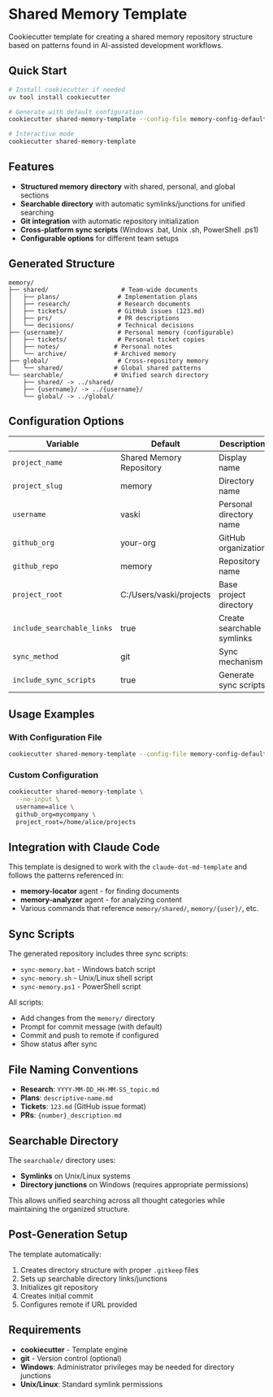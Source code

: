 # Shared Memory Template

Cookiecutter template for creating a shared memory repository structure based on patterns found in AI-assisted development workflows.

## Quick Start

```bash
# Install cookiecutter if needed
uv tool install cookiecutter

# Generate with default configuration
cookiecutter shared-memory-template --config-file memory-config-default.yaml

# Interactive mode
cookiecutter shared-memory-template
```

## Features

- **Structured memory directory** with shared, personal, and global sections
- **Searchable directory** with automatic symlinks/junctions for unified searching
- **Git integration** with automatic repository initialization
- **Cross-platform sync scripts** (Windows .bat, Unix .sh, PowerShell .ps1)
- **Configurable options** for different team setups

## Generated Structure

```
memory/
├── shared/                    # Team-wide documents
│   ├── plans/                # Implementation plans
│   ├── research/             # Research documents  
│   ├── tickets/              # GitHub issues (123.md)
│   ├── prs/                  # PR descriptions
│   └── decisions/            # Technical decisions
├── {username}/               # Personal memory (configurable)
│   ├── tickets/              # Personal ticket copies
│   ├── notes/               # Personal notes
│   └── archive/             # Archived memory
├── global/                   # Cross-repository memory
│   └── shared/              # Global shared patterns
└── searchable/              # Unified search directory
    ├── shared/ -> ../shared/
    ├── {username}/ -> ../{username}/
    └── global/ -> ../global/
```

## Configuration Options

| Variable | Default | Description |
|----------|---------|-------------|
| `project_name` | Shared Memory Repository | Display name |
| `project_slug` | memory | Directory name |
| `username` | vaski | Personal directory name |
| `github_org` | your-org | GitHub organization |
| `github_repo` | memory | Repository name |
| `project_root` | C:/Users/vaski/projects | Base project directory |
| `include_searchable_links` | true | Create searchable symlinks |
| `sync_method` | git | Sync mechanism |
| `include_sync_scripts` | true | Generate sync scripts |

## Usage Examples

### With Configuration File
```bash
cookiecutter shared-memory-template --config-file memory-config-default.yaml --output-dir ~/projects
```

### Custom Configuration
```bash
cookiecutter shared-memory-template \
  --no-input \
  username=alice \
  github_org=mycompany \
  project_root=/home/alice/projects
```

## Integration with Claude Code

This template is designed to work with the `claude-dot-md-template` and follows the patterns referenced in:

- **memory-locator** agent - for finding documents
- **memory-analyzer** agent - for analyzing content  
- Various commands that reference `memory/shared/`, `memory/{user}/`, etc.

## Sync Scripts

The generated repository includes three sync scripts:

- `sync-memory.bat` - Windows batch script
- `sync-memory.sh` - Unix/Linux shell script  
- `sync-memory.ps1` - PowerShell script

All scripts:
- Add changes from the `memory/` directory
- Prompt for commit message (with default)
- Commit and push to remote if configured
- Show status after sync

## File Naming Conventions

- **Research**: `YYYY-MM-DD_HH-MM-SS_topic.md`
- **Plans**: `descriptive-name.md`
- **Tickets**: `123.md` (GitHub issue format)
- **PRs**: `{number}_description.md`

## Searchable Directory

The `searchable/` directory uses:
- **Symlinks** on Unix/Linux systems
- **Directory junctions** on Windows (requires appropriate permissions)

This allows unified searching across all thought categories while maintaining the organized structure.

## Post-Generation Setup

The template automatically:
1. Creates directory structure with proper `.gitkeep` files
2. Sets up searchable directory links/junctions
3. Initializes git repository
4. Creates initial commit
5. Configures remote if URL provided

## Requirements

- **cookiecutter** - Template engine
- **git** - Version control (optional)
- **Windows**: Administrator privileges may be needed for directory junctions
- **Unix/Linux**: Standard symlink permissions
